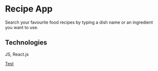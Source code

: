 # Recipe App

Search your favourite food recipes by typing a dish name or an ingredient you want to use.

## Technologies

JS, React.js

[Test](https://varyalikhanina.github.io/recipe-app)